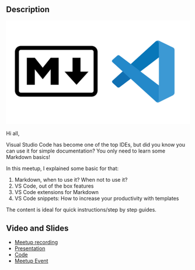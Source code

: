 ## Description

![alt](resources/imgs/md_vs_code_icons.png)

Hi all,

Visual Studio Code has become one of the top IDEs, but did you know you can use it for simple documentation? You only need to learn some Markdown basics!

In this meetup, I explained some basic for that:

1. Markdown, when to use it? When not to use it?
2. VS Code, out of the box features
3. VS Code extensions for Markdown
4. VS Code snippets: How to increase your productivity with templates

The content is ideal for quick instructions/step by step guides.

## Video and Slides

* [Meetup recording](https://www.dropbox.com/s/ktcrtvg56j6ddhk/visualstudiocodefordocumentation%20on%202020-05-22%2016%3A17.mp4?dl=0)
* [Presentation](https://github.com/cangulo/meetups/raw/master/vs_code_for_docs/2020_05_22_write_bcn/vs_code_for_docs_20200522.pptx)
* [Code](https://github.com/cangulo/meetups/tree/master/vs_code_for_docs/2020_05_22_write_bcn)
* [Meetup Event](https://www.meetup.com/Write-the-Docs-Barcelona/events/270480043/)
